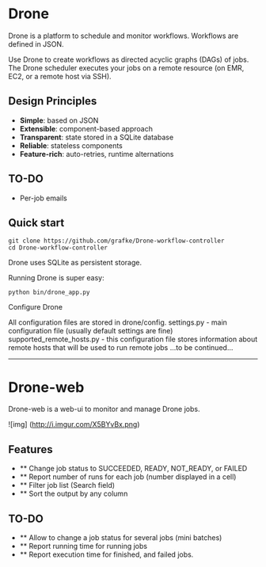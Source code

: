 # Drone

Drone is a platform to schedule and monitor workflows.
Workflows are defined in JSON.

Use Drone to create workflows as directed acyclic graphs (DAGs) of jobs.
The Drone scheduler executes your jobs on a remote resource (on EMR, EC2, or a remote host via SSH).

Design Principles
----------------
* **Simple**: based on JSON
* **Extensible**: component-based approach
* **Transparent**: state stored in a SQLite database
* **Reliable**: stateless components
* **Feature-rich**: auto-retries, runtime alternations

TO-DO
----------------
* Per-job emails

Quick start
----------------

    git clone https://github.com/grafke/Drone-workflow-controller
    cd Drone-workflow-controller

Drone uses SQLite as persistent storage. 

Running Drone is super easy:
    
    python bin/drone_app.py

Configure Drone

All configuration files are stored in drone/config.
settings.py - main configuration file (usually default settings are fine)
supported_remote_hosts.py - this configuration file stores information about remote hosts 
    that will be used to run remote jobs
...to be continued...

------------------------------------------------
# Drone-web

Drone-web is a web-ui to monitor and manage Drone jobs.

![img] (http://i.imgur.com/X5BYvBx.png)


## Features
- ** Change job status to SUCCEEDED, READY, NOT_READY, or FAILED
- ** Report number of runs for each job (number displayed in a cell)
- ** Filter job list (Search field)
- ** Sort the output by any column

## TO-DO
- ** Allow to change a job status for several jobs (mini batches)
- ** Report running time for running jobs
- ** Report execution time for finished, and failed jobs.
